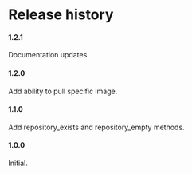 # Release history

#### 1.2.1
Documentation updates.

#### 1.2.0
Add ability to pull specific image.

#### 1.1.0
Add repository_exists and repository_empty methods.

#### 1.0.0
Initial.